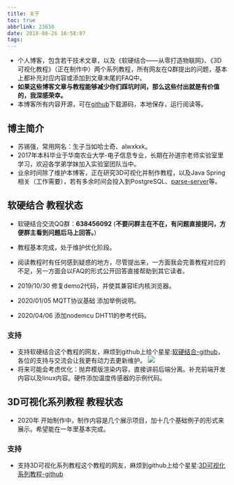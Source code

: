 ```yaml
---
title: 关于
toc: true
abbrlink: 23630
date: 2018-08-26 16:58:07
tags:
---
```

- 个人博客，包含若干技术文章，以及《软硬结合——从零打造物联网》、《3D可视化教程》（正在制作中）两个系列教程，所有网友在Q群提出的问题，基本上都补充对应内容或添加到文章末尾的FAQ中。
- __如果这些博客文章与教程能够减少你们踩坑时间，那么这些付出就是有价值的，我深感荣幸。__
- 本博客所有内容开源，可在[github](https://github.com/alwxkxk/blog)下载源码，本地保存，运行阅读等。

## 博主简介
- 苏锡强，常用网名：生子当如哈士奇、alwxkxk。
- 2017年本科毕业于华南农业大学-电子信息专业，长期在孙道宗老师实验室里学习，欢迎各学弟学妹加入实验室团队当中。
- 业余时间除了维护本博客，正在研究3D可视化并制作教程，以及Java Spring相关（工作需要），若有多余时间会投入到PostgreSQL、[parse-server](https://github.com/parse-community/parse-server)等。

## 软硬结合 教程状态
- 软硬结合交流QQ群：__638456092__ (**不要问群主在不在，有问题直接提问，方便群主看到问题后马上回答。**)
- 教程基本完成，处于维护优化阶段。
- 阅读教程时有任何感到疑惑的地方，尽管提出来，一方面我会完善教程对应的不足，另一方面会以FAQ的形式公开回答直接帮助到其它读者。

- 2019/10/30 修复demo2代码，并使其兼容IE内核浏览器。
- 2020/01/05 MQTT协议基础 添加举例说明。
- 2020/04/06 添加nodemcu DHT11的参考代码。

### 支持
- 支持软硬结合这个教程的网友，麻烦到github上给个星星:[软硬结合-github](https://github.com/alwxkxk/soft-and-hard)，各位的支持与交流会让我更有动力去更新维护。
![](/blog_images/005BIQVbgy1fxqdje86nij30yr0k1abn.jpg)
- 将来可能会考虑优化：抛弃模版渲染内容，直接讲前后端分离。补充前端开发内容以及linux内容。硬件添加温度传感器的示例代码。

## 3D可视化系列教程 教程状态
- 2020年 开始制作中，制作内容是几个展示项目，加十几个基础例子的形式来展示。希望能在一年里基本完成。

### 支持
- 支持3D可视化系列教程这个教程的网友，麻烦到github上给个星星:[3D可视化系列教程-github](https://github.com/alwxkxk/threejs-example)






